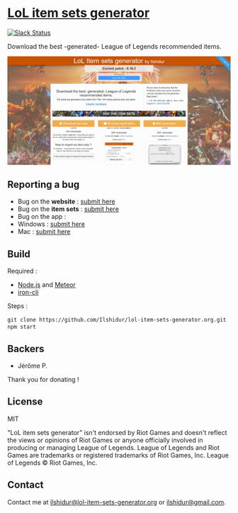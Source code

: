 # [LoL item sets generator](https://lol-item-sets-generator.org)

[![Slack Status](https://slack.lol-item-sets-generator.org/badge.svg)](https://slack.lol-item-sets-generator.org/)

Download the best -generated- League of Legends recommended items.

![preview](preview.png)

## Reporting a bug

* Bug on the **website** : [submit here](https://github.com/Ilshidur/lol-item-sets-generator.org/issues/new)
* Bug on the **item sets** : [submit here](https://github.com/Ilshidur/feeder.lol-item-sets-generator.org/issues/new)
* Bug on the app :
 * Windows : [submit here](https://github.com/Ilshidur/LoL-item-sets/issues/new)
 * Mac : [submit here](https://github.com/Ilshidur/LoL-item-sets-Mac/issues/new)

## Build

Required :
* [Node.js](https://nodejs.org) and [Meteor](https://www.meteor.com)
* [iron-cli](https://github.com/iron-meteor/iron-cli)

Steps :
```shell
git clone https://github.com/Ilshidur/lol-item-sets-generator.org.git
npm start
```

## Backers

* Jérôme P.

Thank you for donating !

## License

MIT

"LoL item sets generator" isn't endorsed by Riot Games and doesn't reflect the views or opinions of Riot Games or anyone officially involved in producing or managing League of Legends.
League of Legends and Riot Games are trademarks or registered trademarks of Riot Games, Inc. League of Legends © Riot Games, Inc.

## Contact

Contact me at [ilshidur@lol-item-sets-generator.org](mailto:ilshidur@lol-item-sets-generator.org) or [ilshidur@gmail.com](mailto:ilshidur@gmail.com).
